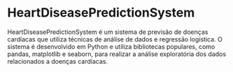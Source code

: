 # HeartDiseasePredictionSystem
HeartDiseasePredictionSystem é um sistema de previsão de doenças cardíacas que utiliza técnicas de análise de dados e regressão logística. O sistema é desenvolvido em Python e utiliza bibliotecas populares, como pandas, matplotlib e seaborn, para realizar a análise exploratória dos dados relacionados a doenças cardíacas.
